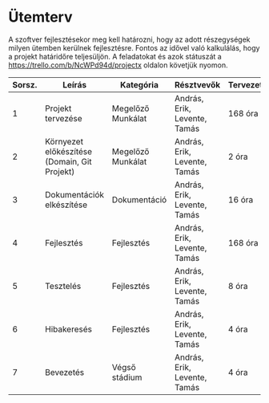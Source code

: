 # Ütemterv

A szoftver fejlesztésekor meg kell határozni, hogy az adott részegységek milyen ütemben kerülnek fejlesztésre. Fontos az idővel való kalkulálás, hogy a projekt határidőre teljesüljön. A feladatokat és azok státuszát a https://trello.com/b/NcWPd94d/projectx oldalon követjük nyomon.

| Sorsz.| Leírás                                       | Kategória         | Résztvevők                   | Tervezett | András | Erik    | Levente | Tamás   | Tényleges |
| ----- | -------------------------------------------- | ----------------- | ---------------------------- | --------- | ------ | ------- | ------- | ------- | --------- |
| 1     | Projekt tervezése                            | Megelőző Munkálat | András, Erik, Levente, Tamás | 168 óra   | 16 óra |         |         |         |           |
| 2     | Környezet előkészítése (Domain, Git Projekt) | Megelőző Munkálat | András, Erik, Levente, Tamás | 2 óra     | 1 óra  |         |         |         |           |     
| 3     | Dokumentációk elkészítése                    | Dokumentáció      | András, Erik, Levente, Tamás | 16 óra    | 5 óra  |         |         |         |           |
| 4     | Fejlesztés                                   | Fejlesztés        | András, Erik, Levente, Tamás | 168 óra   | 26 óra |         |         |         |           |
| 5     | Tesztelés                                    | Fejlesztés        | András, Erik, Levente, Tamás | 8 óra     |        |         |         |         |           |
| 6     | Hibakeresés                                  | Fejlesztés        | András, Erik, Levente, Tamás | 4 óra     |        |         |         |         |           |
| 7     | Bevezetés                                    | Végső stádium     | András, Erik, Levente, Tamás | 4 óra     |        |         |         |         |           |
